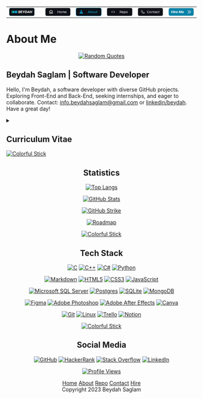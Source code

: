 <!-- HEADER MENU -->
<div align="center">
    <table style="width: 100%;">
        <tr>
            <td><a href="https://github.com/beydah">
                <img src="https://raw.githubusercontent.com/beydah/asset/main/logo/beydah_colorful_white.png" align="left" style="width: 100%;"  alt="Beydah Logo">
            </a></td>
            <td></td>
            <td><a href="https://github.com/beydah">
                <img src="https://raw.githubusercontent.com/beydah/asset/main/button/home_off.png" align="right" style="width: 100%;"  alt="Home Button">
            </a></td>
            <td><a href="https://github.com/beydah/asset/blob/main/file/profile/about.md">
                <img src="https://raw.githubusercontent.com/beydah/asset/main/button/about_on.png" align="right" style="width: 100%;"  alt="About Button">
            </a></td>
            <td><a href="https://github.com/beydah/asset/blob/main/file/profile/repository.md">
                <img src="https://raw.githubusercontent.com/beydah/asset/main/button/repo_off.png" align="right" style="width: 100%;"  alt="Repo Button">
            </a></td>
            <td><a href="https://github.com/beydah/asset/blob/main/file/profile/contact.md">
                <img src="https://raw.githubusercontent.com/beydah/asset/main/button/contact_off.png" align="right" style="width: 100%;"  alt="Contact Button">
            </a></td>
            <td><a href="https://github.com/beydah/asset/blob/main/file/profile/contact.md">
                <img src="https://raw.githubusercontent.com/beydah/asset/main/button/hire_focus.png" align="right" style="width: 100%;"  alt="Hire Button">
            </a></td>
        </tr>
    </table>
</div>

<h1>About Me</h1>
<div align = "center">
    <a href = "https://github.com/beydah/asset/blob/main/file/profile/about.md">
        <img src = "https://quotes-github-readme.vercel.app/api?type=horizontal&theme=dark" alt = "Random Quotes">
    </a>
</div>

<h2>Beydah Saglam | Software Developer</h2>

Hello, I'm Beydah, a software developer with diverse GitHub projects. Exploring Front-End and Back-End, seeking internships, and eager to collaborate. Contact: [info.beydahsaglam@gmail.com](mailto:info.beydahsaglam@gmail.com) or [linkedin/beydah](https://www.linkedin.com/in/beydah/). Have a great day!

<details>
<summary><h2>Curriculum Vitae</h2></summary>   
<div align = "center"> 
    <a href = "https://github.com/beydah/asset/blob/main/file/profile/about.md">
        <img src = "https://github-profile-trophy.vercel.app/?username=beydah&theme=nord&no-frame=false&no-bg=true&margin-w=4" alt = "Trophies">
    </a>   
</div>

<h3>Experience</h3>
<details>  
<summary><h4>Business Development Manager - AIESEC</h4></summary>

_Jun 2023 - Aug 2023 (3 Months)_

**Managed data**, **oversaw processes**, and **communicated with customers**. Excelling in B2B lead conversion, I maintained transparency by reporting to the Team Leader.

_Skills: Corporate Communication · **Data Entry** · Data Management · Meeting Planning · **Marketing Strategy**_

</details>

<details>  
<summary><h4>Back-End Observation Intern - Fintorly</h4></summary>

_Nov 2022 - Apr 2023 (6 Months)_

I joined to enhance the **C#**, **.NET**, and **Back-End skills** I gained in university. Thanks to this internship and supportive teammates, I actively participated in projects, deepened my expertise, and honed my overall software development abilities.

_Skills: C# · .NET · **SQL** · **Git** · GitHub_

</details>

<h3>Projects</h3>  
<details>  
<summary><h4>Open Source University Database</h4></summary>

Open Source University Database Design project aims to develop a database solution for
**effectively managing student information**, course schedules, and academic data at universities.

[_Click For Repository_](https://github.com/beydah/UniversityDB-OpenSRC)

</details>

<details>  
<summary><h4>Open Source Hospital Database</h4></summary>

The Open Source Hospital Database Design project aims to create a database solution for **managing hospital operations** and storing **hospital data efficiently**

[_Click For Repository_](https://github.com/beydah/HospitalDB-OpenSRC)

</details>

<details>  
<summary><h4>Open Source Hotel Database</h4></summary>

The Open Source Hotel Database Design project aims to **efficiently manage hotel reservations**, **guest information**, and business data for hotel establishments.

[_Click For Repository_](https://github.com/beydah/HotelDB-OpenSRC)

</details>

<h3>Education</h3> 
<details>  
<summary><h4>Computer Programming - Istanbul Nisantasi University</h4></summary>

_Sep 2022 - Jun 2024_

During my Computer Programming education, I received comprehensive training, covering **programming fundamentals**, **network**, **database**, graphics, office apps, **visual programming**, **web and mobile development**, **OS**, **AI**, and **Python**. This diverse training expanded my expertise and, coupled with practical project experience, prepared me for real-world applications.

_Activities and Communities: 42 Echole Member · AIESEC Member · Google Developer Student Club · Software and Informatics Club_

</details>

<details>  
<summary><h4>Nurse Assistant - Gaziosmanpasa Health Vocational High School</h4></summary>

_Sep 2015 - Jun 2019_

My education started as a Nurse's goal but ended as a Nurse Assistant due to regulations. I hitchhiked across Turkey, becoming a Traveler. In high school, I cherished each moment, earning **achievement certificates**.

_Activities and Communities: Yesilay Student Club · Kizilay Student Club_

</details>

<h3>Certifications</h3>
<details>  
<summary><h4>Structured Query Language - Hacker Rank</h4></summary>

My "Structured Query Language - Hacker Rank" certificate documents my proficiency in **database management** and **SQL queries**.
This certificate encompasses a series of SQL-based tasks that I successfully completed on the HackerRank platform.

[_View Certificate_](https://www.hackerrank.com/certificates/9fc20ff92432)

</details>

<details>  
<summary><h4>Digital Marketing - Google</h4></summary>

Google - Digital Marketing' is obtained to document my competence in acquiring fundamental knowledge and skills in the field of **digital marketing**.

[_View Certificate_](https://github.com/beydah/Assets-Repository/blob/main/documents/Certificate_Google_Digital_Marketing.pdf)

</details>

<details>  
<summary><h4>Visual Design Principles - BilgeIs</h4></summary>

BilgeIs - Visual Design Principles' validates my understanding and application of **key principles in visual design**.

[_View Certificate_](https://github.com/beydah/Assets-Repository/blob/main/documents/Certificate_BilgeIs_Visual_Design_Principles.pdf)

</details>

<h3>Download Full CV</h3>

You can download my updated CV from the following link:
[_Download Full Europass Global CV_](https://github.com/beydah/asset/raw/main/resume/beydah_saglam_europass_cv_eng.pdf)

<div align="left">
    <a href="https://github.com/beydah/asset/raw/main/resume/beydah_saglam_europass_cv_eng.pdf"><img src="https://raw.githubusercontent.com/beydah/asset/main/button/download_cv_focus.png" style="width: 15%;" alt="Download CV Button"></a>
</div>

</details>

<a href="https://github.com/beydah/asset/blob/main/file/profile/about.md">
    <img src="https://i.imgur.com/waxVImv.png" alt="Colorful Stick">
</a>

<div align = "center">
<h2>Statistics</h2>

[![Top Langs](https://github-readme-stats.vercel.app/api/top-langs/?username=beydah&theme=dark&hide_border=false&include_all_commits=true&count_private=true&layout=compact)](https://github.com/beydah)

[![GitHub Stats](https://github-readme-stats.vercel.app/api?username=beydah&theme=dark&hide=contribs,prs)](https://github.com/beydah)

[![GitHub Strike](https://github-readme-streak-stats.herokuapp.com/?user=beydah&theme=dark&hide_border=false)](https://github.com/beydah)

[![Roadmap](https://api.roadmap.sh/v1-badge/wide/64c14cb8fcdcf9c5d50ffab2?variant=dark&roadmaps=sql%2Ccpp%2Cprompt-engineering%2Cfull-stack)](https://github.com/beydah)

<a href="https://github.com/beydah/asset/blob/main/file/profile/about.md">
    <img src="https://i.imgur.com/waxVImv.png" alt="Colorful Stick">
</a>

<h2>Tech Stack</h2>

[![C](https://img.shields.io/badge/c-%2300599C.svg?style=for-the-badge&logo=c&logoColor=white)](https://github.com/beydah/asset/blob/main/file/profile/about.md)
[![C++](https://img.shields.io/badge/c++-%2300599C.svg?style=for-the-badge&logo=c%2B%2B&logoColor=white)](https://github.com/beydah/asset/blob/main/file/profile/about.md)
[![C#](https://img.shields.io/badge/c%23-%23239120.svg?style=for-the-badge&logo=c-sharp&logoColor=white)](https://github.com/beydah/asset/blob/main/file/profile/about.md)
[![Python](https://img.shields.io/badge/python-3670A0?style=for-the-badge&logo=python&logoColor=ffdd54)](https://github.com/beydah/asset/blob/main/file/profile/about.md)

[![Markdown](https://img.shields.io/badge/markdown-%23000000.svg?style=for-the-badge&logo=markdown&logoColor=white)](https://github.com/beydah/asset/blob/main/file/profile/about.md)
[![HTML5](https://img.shields.io/badge/html5-%23E34F26.svg?style=for-the-badge&logo=html5&logoColor=white)](https://github.com/beydah/asset/blob/main/file/profile/about.md)
[![CSS3](https://img.shields.io/badge/css3-%231572B6.svg?style=for-the-badge&logo=css3&logoColor=white)](https://github.com/beydah/asset/blob/main/file/profile/about.md)
[![JavaScript](https://img.shields.io/badge/javascript-%23323330.svg?style=for-the-badge&logo=javascript&logoColor=%23F7DF1E)](https://github.com/beydah/asset/blob/main/file/profile/about.md)

[![Microsoft SQL Server](https://img.shields.io/badge/Microsoft%20SQL%20Server-CC2927?style=for-the-badge&logo=microsoft%20sql%20server&logoColor=white)](https://github.com/beydah/asset/blob/main/file/profile/about.md)
[![Postgres](https://img.shields.io/badge/postgres-%23316192.svg?style=for-the-badge&logo=postgresql&logoColor=white)](https://github.com/beydah/asset/blob/main/file/profile/about.md)
[![SQLite](https://img.shields.io/badge/sqlite-%2307405e.svg?style=for-the-badge&logo=sqlite&logoColor=white)](https://github.com/beydah/asset/blob/main/file/profile/about.md)
[![MongoDB](https://img.shields.io/badge/MongoDB-%234ea94b.svg?style=for-the-badge&logo=mongodb&logoColor=white)](https://github.com/beydah/asset/blob/main/file/profile/about.md)

[![Figma](https://img.shields.io/badge/figma-%23F24E1E.svg?style=for-the-badge&logo=figma&logoColor=white)](https://github.com/beydah/asset/blob/main/file/profile/about.md)
[![Adobe Photoshop](https://img.shields.io/badge/adobephotoshop-%2331A8FF.svg?style=for-the-badge&logo=adobephotoshop&logoColor=white)](https://github.com/beydah/asset/blob/main/file/profile/about.md)
[![Adobe After Effects](https://img.shields.io/badge/Adobe%20After%20Effects-9999FF.svg?style=for-the-badge&logo=Adobe%20After%20Effects&logoColor=white)](https://github.com/beydah/asset/blob/main/file/profile/about.md)
[![Canva](https://img.shields.io/badge/Canva-%2300C4CC.svg?style=for-the-badge&logo=Canva&logoColor=white)](https://github.com/beydah/asset/blob/main/file/profile/about.md)

[![Git](https://img.shields.io/badge/Git-fc6d26?style=for-the-badge&logo=git&logoColor=white)](https://github.com/beydah/asset/blob/main/file/profile/about.md)
[![Linux](https://img.shields.io/badge/Linux-FCC624?style=for-the-badge&logo=linux&logoColor=black)](https://github.com/beydah/asset/blob/main/file/profile/about.md)
[![Trello](https://img.shields.io/badge/Trello-%23026AA7.svg?style=for-the-badge&logo=Trello&logoColor=white)](https://github.com/beydah/asset/blob/main/file/profile/about.md)
[![Notion](https://img.shields.io/badge/Notion-%23000000.svg?style=for-the-badge&logo=notion&logoColor=white)](https://github.com/beydah/asset/blob/main/file/profile/about.md)

<a href="https://github.com/beydah/asset/blob/main/file/profile/about.md">
    <img src="https://i.imgur.com/waxVImv.png" alt="Colorful Stick">
</a>

<h2>Social Media</h2>

[![GitHub](https://img.shields.io/badge/-GitHub-181717?style=for-the-badge&logo=github&logoColor=white)](https://github.com/beydah)
[![HackerRank](https://img.shields.io/badge/-Hacker_Rank-00EA64?style=for-the-badge&logo=hackerrank&logoColor=white)](https://www.hackerrank.com/beydah)
[![Stack Overflow](https://img.shields.io/badge/-Stack_Overflow-FE7A16?style=for-the-badge&logo=stack-overflow&logoColor=white)](https://stackoverflow.com/users/21352065/beydah)
[![LinkedIn](https://img.shields.io/badge/LinkedIn-%230077B5.svg?style=for-the-badge&logo=linkedin&logoColor=white)](https://linkedin.com/in/beydah)

[![Profile Views](https://visitcount.itsvg.in/api?id=beydah&label=Profile%20Views&color=12&icon=5&pretty=false)](https://github.com/beydah/asset/blob/main/file/profile/about.md)

</div>

<!-- FOOTER MENU -->
<div align="center">
    <tr>
        <td></td>
        <td><a href="https://github.com/beydah">Home</a></td>
        <td><a href="https://github.com/beydah/asset/blob/main/file/profile/about.md">About</a></td>
        <td><a href="https://github.com/beydah/asset/blob/main/file/profile/repository.md">Repo</a></td>
        <td><a href="https://github.com/beydah/asset/blob/main/file/profile/contact.md">Contact</a></td>
        <td><a href="https://github.com/beydah/asset/blob/main/file/profile/contact.md">Hire</a></td>
        <td></td>
    </tr>
    <br>
    Copyright 2023 Beydah Saglam
</div>

